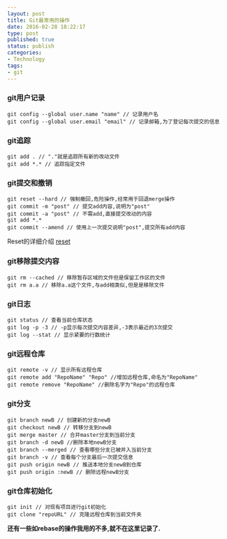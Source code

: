 ```yaml
---
layout: post
title: Git最常用的操作
date: 2016-02-28 18:22:17
type: post
published: true
status: publish
categories:
- Technology
tags:
- git
---
```


### git用户记录
```
git config --global user.name "name" // 记录用户名
git config --global user.email "email" // 记录邮箱,为了登记每次提交的信息
```

### git追踪
```
git add . // "."就是追踪所有新的改动文件
git add *.* // 追踪指定文件
```

### git提交和撤销
```
git reset --hard // 强制撤回,危险操作,经常用于回退merge操作
git commit -m "post" // 提交add内容,说明为"post"
git commit -a "post" // 不需add,直接提交改动的内容
git add *.*
git commit --amend // 使用上一次提交说明"post",提交所有add内容
```
Reset的详细介绍
[reset](https://git-scm.com/book/zh/v2/Git-%E5%B7%A5%E5%85%B7-%E9%87%8D%E7%BD%AE%E6%8F%AD%E5%AF%86)

<!--more-->

### git移除提交内容
```
git rm --cached // 移除暂存区域的文件但是保留工作区的文件
git rm a.a // 移除a.a这个文件,与add相类似,但是是移除文件
```

### git日志
```
git status // 查看当前仓库状态
git log -p -3 // -p显示每次提交内容差异,-3表示最近的3次提交
git log --stat // 显示紧要的行数统计
```

### git远程仓库
```
git remote -v // 显示所有远程仓库
git remote add "RepoName" "Repo" //增加远程仓库,命名为"RepoName"
git remote remove "RepoName" //删除名字为"Repo"的远程仓库
```

### git分支
```
git branch newB // 创建新的分支newB
git checkout newB // 转移分支到newB
git merge master // 合并master分支到当前分支
git branch -d newB //删除本地newB分支
git branch --merged // 查看哪些分支已被并入当前分支
git branch -v // 查看每个分支最后一次提交信息
git push origin newB // 推送本地分支newB到仓库
git push origin :newB // 删除远程newB分支
```

### git仓库初始化
```
git init // 对现有项目进行git初始化
git clone "repoURL" // 克隆远程仓库到当前文件夹
```
**还有一些如rebase的操作我用的不多,就不在这里记录了.**





